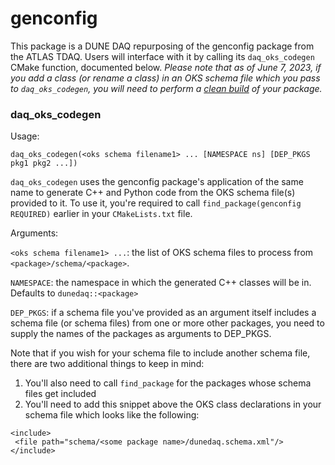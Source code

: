 # genconfig

This package is a DUNE DAQ repurposing of the genconfig package from
the ATLAS TDAQ. Users will interface with it by calling its
`daq_oks_codegen` CMake function, documented below. *Please note that as of June 7, 2023, if you add a class (or rename a class) in an OKS schema file which you pass to `daq_oks_codegen`, you will need to perform a [clean build](https://dune-daq-sw.readthedocs.io/en/latest/packages/daq-buildtools/#useful-build-options) of your package.*

### daq_oks_codegen
Usage:
```
daq_oks_codegen(<oks schema filename1> ... [NAMESPACE ns] [DEP_PKGS pkg1 pkg2 ...])
```

`daq_oks_codegen` uses the genconfig package's application of the same
name to generate C++ and Python code from the OKS schema file(s)
provided to it. To use it, you're required to call `find_package(genconfig REQUIRED)` earlier in your `CMakeLists.txt` file. 

Arguments:

  `<oks schema filename1> ...`: the list of OKS schema files to process from `<package>/schema/<package>`. 

 `NAMESPACE`: the namespace in which the generated C++ classes will be in. Defaults to `dunedaq::<package>`

 `DEP_PKGS`: if a schema file you've provided as an argument itself includes a schema file (or schema files) from one or more other packages, you need to supply the names of the packages as arguments to DEP_PKGS. 
 
Note that if you wish for your schema file to include another schema file, there are two additional things to keep in mind:

1. You'll also need to call `find_package` for the packages whose schema files get included
2. You'll need to add this snippet above the OKS class declarations in your schema file which looks like the following:
```
<include>
 <file path="schema/<some package name>/dunedaq.schema.xml"/>
</include>
```



